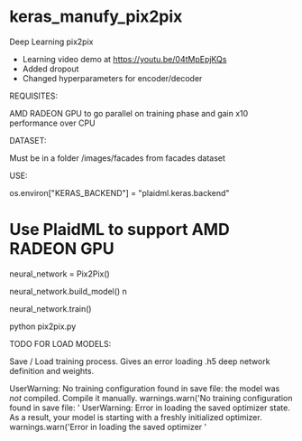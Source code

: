 # keras_manufy_pix2pix

Deep Learning pix2pix

- Learning video demo at https://youtu.be/04tMpEpjKQs
- Added dropout
- Changed hyperparameters for encoder/decoder

REQUISITES:

AMD RADEON GPU to go parallel on training phase and gain x10 performance over CPU

DATASET:

Must be in a folder /images/facades from facades dataset

USE:


os.environ["KERAS_BACKEND"] = "plaidml.keras.backend"

 # Use PlaidML to support AMD RADEON GPU
neural_network = Pix2Pix()

neural_network.build_model()
n


neural_network.train()



python pix2pix.py

TODO FOR LOAD MODELS:

Save / Load training process. Gives an error loading .h5 deep network definition and weights.

UserWarning: No training configuration found in save file: the model was *not* compiled. Compile it manually.
warnings.warn('No training configuration found in save file: '
UserWarning: Error in loading the saved optimizer state. As a result, your model is starting with a freshly initialized optimizer.
warnings.warn('Error in loading the saved optimizer '

